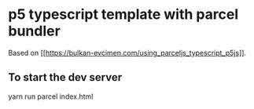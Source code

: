 # p5 typescript template with parcel bundler
Based on [[https://bulkan-evcimen.com/using_parceljs_typescript_p5js]].

## To start the dev server
yarn run parcel index.html

